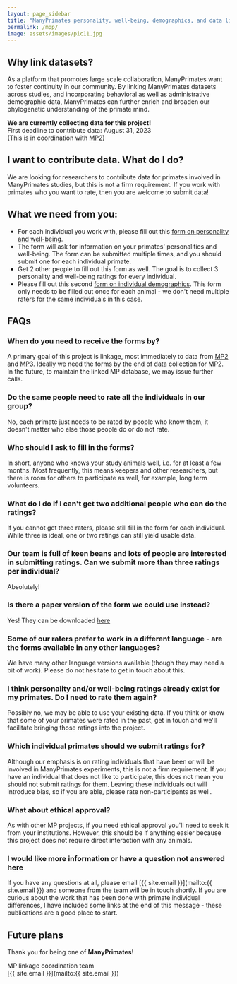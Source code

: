 ```yaml
---
layout: page_sidebar
title: "ManyPrimates personality, well-being, demographics, and data linkage"
permalink: /mpp/
image: assets/images/pic11.jpg
---
```


## Why link datasets?

As a platform that promotes large scale collaboration, ManyPrimates want to foster continuity in our community. By linking ManyPrimates datasets across studies, and incorporating behavioral as well as administrative demographic data, ManyPrimates can further enrich and broaden our phylogenetic understanding of the primate mind.

<div class="box">
    <p><strong>We are currently collecting data for this project!</strong><br/>
    First deadline to contribute data: August 31, 2023<br/>
    (This is in coordination with <a href="{{ 'mp2' | absolute_url }}">MP2</a>)
    </p>
</div>

## I want to contribute data. What do I do?

We are looking for researchers to contribute data for primates involved in ManyPrimates studies, but this is not a firm requirement. If you work with primates who you want to rate, then you are welcome to submit data!

## What we need from you:

- For each individual you work with, please fill out this [form on personality and well-being](https://forms.gle/4c6LL4rmuUN8AJ2R9).
- The form will ask for information on your primates' personalities and well-being. The form can be submitted multiple times, and you should submit one for each individual primate.
- Get 2 other people to fill out this form as well. The goal is to collect 3 personality and well-being ratings for every individual.
- Please fill out this second [form on individual demographics](https://forms.gle/AiMHYf9Pi5mZMXyr9).
This form only needs to be filled out once for each animal - we don't need multiple raters for the same individuals in this case.

## FAQs

### When do you need to receive the forms by?

A primary goal of this project is linkage, most immediately to data from [MP2](/mp2) and [MP3](/mp3). Ideally we need the forms by the end of data collection for MP2. In the future, to maintain the linked MP database, we may issue further calls.

### Do the same people need to rate all the individuals in our group?

No, each primate just needs to be rated by people who know them, it doesn't matter who else those people do or do not rate.

### Who should I ask to fill in the forms?

In short, anyone who knows your study animals well, i.e. for at least a few months. Most frequently, this means keepers and other researchers, but there is room for others to participate as well, for example, long term volunteers.

### What do I do if I can't get two additional people who can do the ratings?

If you cannot get three raters, please still fill in the form for each individual. While three is ideal, one or two ratings can still yield usable data.

### Our team is full of keen beans and lots of people are interested in submitting ratings. Can we submit more than three ratings per individual?

Absolutely!

### Is there a paper version of the form we could use instead?

Yes! They can be downloaded [here](https://drive.google.com/drive/folders/1I1GQwtEP5pA8ShadNKLeI9xuPoxaUOjO?usp=sharing)
 
### Some of our raters prefer to work in a different language - are the forms available in any other languages?

We have many other language versions available (though they may need a bit of work). Please do not hesitate to get in touch about this.

### I think personality and/or well-being ratings already exist for my primates. Do I need to rate them again?

Possibly no, we may be able to use your existing data. If you think or know that some of your primates were rated in the past, get in touch and we'll facilitate bringing those ratings into the project.

### Which individual primates should we submit ratings for?

Although our emphasis is on rating individuals that have been or will be involved in ManyPrimates experiments, this is not a firm requirement. If you have an individual that does not like to participate, this does not mean you should not submit ratings for them. Leaving these individuals out will introduce bias, so if you are able, please rate non-participants as well.

### What about ethical approval?

As with other MP projects, if you need ethical approval you'll need to seek it from your institutions. However, this should be if anything easier because this project does not require direct interaction with any animals.

### I would like more information or have a question not answered here

If you have any questions at all, please email [{{ site.email }}](mailto:{{ site.email }}) and someone from the team will be in touch shortly. If you are curious about the work that has been done with primate individual differences, I have included some links at the end of this message - these publications are a good place to start.

## Future plans

Thank you for being one of **ManyPrimates**! 

MP linkage coordination team  
[{{ site.email }}](mailto:{{ site.email }})

